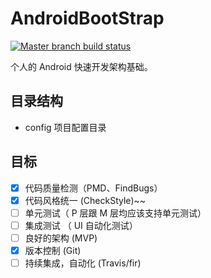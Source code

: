 # AndroidBootStrap

[![Master branch build status](https://travis-ci.org/maoruibin/AndroidBootStrap.svg?branch=master)](https://travis-ci.org/maoruibin/AndroidBootStrap)

个人的 Android 快速开发架构基础。

## 目录结构

* config 项目配置目录 

## 目标
- [x] 代码质量检测（PMD、FindBugs）
- [x] 代码风格统一 (CheckStyle)~~
- [ ] 单元测试（ P 层跟 M 层均应该支持单元测试）
- [ ] 集成测试 （ UI 自动化测试）
- [ ] 良好的架构 (MVP)
- [x] 版本控制 (Git)
- [ ] 持续集成，自动化 (Travis/fir)
